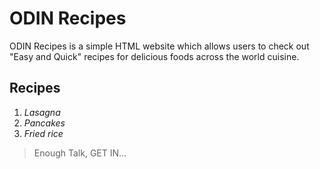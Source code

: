 # ODIN Recipes
ODIN Recipes is a simple HTML website which allows users to check out "Easy and Quick" recipes for delicious foods across the world cuisine.

## Recipes
1. *Lasagna*
2. *Pancakes*
3. *Fried rice*

> Enough Talk, GET IN...